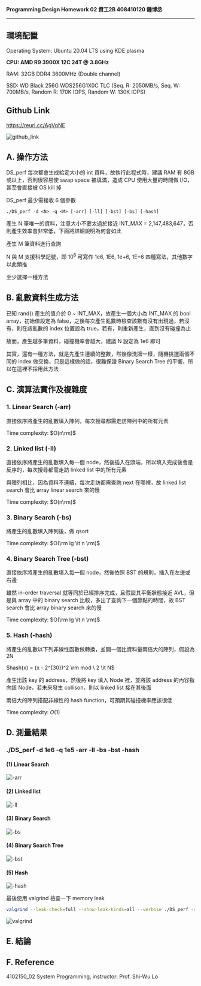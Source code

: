 

**Programming Design Homework 02  資工2B 408410120 鍾博丞**

-----------------------------------------

## 環境配置

Operating System: Ubuntu 20.04 LTS using KDE plasma

**CPU: AMD R9 3900X 12C 24T @ 3.8GHz**

RAM: 32GB DDR4 3600MHz (Double channel)

SSD: WD Black 256G WDS256G1X0C TLC (Seq. R: 2050MB/s, Seq. W: 700MB/s, Random R: 170K IOPS, Random W: 130K IOPS)

## Github Link

https://reurl.cc/AgVqNE

![github_link](./img/01.github_link.svg)

## A. 操作方法

DS_perf 每次都會生成給定大小的 int 資料，故執行此程式時，建議 RAM 有 8GB 或以上，否則很容易使 swap space 被填滿，造成 CPU 使用大量的時間做 I/O，甚至會直接被 OS kill 掉

DS_perf 最少需接收 6 個參數

`./DS_perf -d <N> -q <M> [-arr] [-ll] [-bst] [-bs] [-hash]`

產生 N 筆唯一的資料，注意大小不要太過於接近 INT_MAX = 2,147,483,647，否則產生效率會非常低，下面將詳細說明為何會如此

產生 M 筆資料進行查詢

N 與 M 支援科學記號，即 $10^6$ 可寫作 1e6, 1E6, 1e+6, 1E+6 四種寫法，其他數字以此類推

至少選擇一種方法

## B. 亂數資料生成方法

已知 rand() 產生的值介於 0 ~ INT_MAX，故產生一個大小為 INT_MAX 的 bool array，初始值設定為 false，之後每次產生亂數時檢查該數有沒有出現過，若沒有，則在該亂數的 index 位置設為 true，若有，則重新產生，直到沒有碰撞為止

故而，產生越多筆資料，碰撞機率會越大，建議 N 設定為 1e6 即可

其實，還有一種方法，就是先產生連續的整數，然後像洗牌一樣，隨機挑選兩個不同的 index 做交換，只是這樣做的話，很難保證 Binary Search Tree 的平衡，所以在這裡不採用此方法

## C. 演算法實作及複雜度

### 1. Linear Search (-arr) 

直接依序將產生的亂數填入陣列，每次搜尋都需走訪陣列中的所有元素

Time complexity: $O(n\rm)$



### 2. Linked list (-ll)

直接依序將產生的亂數填入每一個 node，然後插入在頭端，所以填入完成後會是反序的，每次搜尋都需走訪 linked list 中的所有元素

與陣列相比，因為資料不連續，每次走訪都需查詢 next 在哪裡，故 linked list search 會比 array linear search 來的慢

Time complexity: $O(n\rm)$



### 3. Binary Search (-bs)

將產生的亂數填入陣列後，做 qsort

Time complexity: $O(\rm lg \it n \rm)$ 



### 4. Binary Search Tree (-bst)

直接依序將產生的亂數填入每一個 node，然後依照 BST 的規則，插入在左邊或右邊

雖然 in-order traversal 就等同於已經排序完成，且假設其平衡狀態接近 AVL，但是與 array 中的 binary search 比較，多出了查詢下一個節點的時間，故 BST search 會比 array binary search 來的慢

Time complexity: $O(\rm lg \it n \rm)$ 



### 5. Hash (-hash)

將產生的亂數以下列非線性函數做轉換，並開一個比資料量兩倍大的陣列，假設為 2N

$hash(x) = (x - 2^{30})^2 \rm mod \  2 \it N$

產生出該 key 的 address，然後將 key 填入 Node 裡，並將該 address 的內容指向該 Node，若未來發生 collison，則以 linked list 接在其後面

兩倍大的陣列搭配非線性的 hash function，可預期其碰撞機率應該很低

Time complexity: $O(1)$ 





## D. 測量結果

### ./DS_perf -d 1e6 -q 1e5 -arr -ll -bs -bst -hash

#### (1) Linear Search

![-arr](./img/02.arr.png)

#### (2)  Linked list

![-ll](./img/03.ll.png)

#### (3) Binary Search

![-bs](./img/04.bs.png)

#### (4) Binary Search Tree

![-bst](./img/05.bst.png)

#### (5) Hash

![-hash](./img/06.hash.png)



最後使用 valgrind 檢查一下 memory leak

```bash
valgrind --leak-check=full --show-leak-kinds=all --verbose ./DS_perf -d 1e6 -q 1 -arr -ll -bs -bst -hash
```

![valgrind](./img/07.valgrind.png)



## E. 結論





## F. Reference

4102150_02 System Programming, instructor: Prof. Shi-Wu Lo

